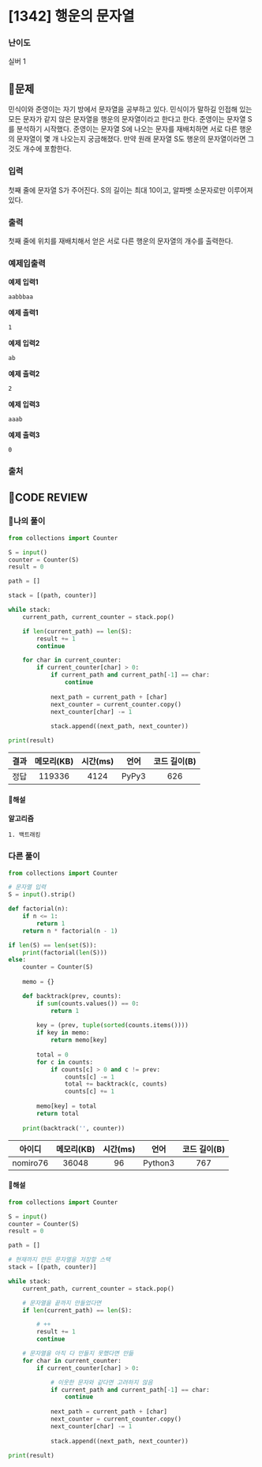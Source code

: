 # [1342] 행운의 문자열

### **난이도**
실버 1
## **📝문제**
민식이와 준영이는 자기 방에서 문자열을 공부하고 있다. 민식이가 말하길 인접해 있는 모든 문자가 같지 않은 문자열을 행운의 문자열이라고 한다고 한다. 준영이는 문자열 S를 분석하기 시작했다. 준영이는 문자열 S에 나오는 문자를 재배치하면 서로 다른 행운의 문자열이 몇 개 나오는지 궁금해졌다. 만약 원래 문자열 S도 행운의 문자열이라면 그것도 개수에 포함한다.
### **입력**
첫째 줄에 문자열 S가 주어진다. S의 길이는 최대 10이고, 알파벳 소문자로만 이루어져 있다.
### **출력**
첫째 줄에 위치를 재배치해서 얻은 서로 다른 행운의 문자열의 개수를 출력한다.
### **예제입출력**

**예제 입력1**

```
aabbbaa
```

**예제 출력1**

```
1
```

**예제 입력2**

```
ab
```

**예제 출력2**

```
2
```

**예제 입력3**

```
aaab
```

**예제 출력3**

```
0
```

### **출처**

## **🧐CODE REVIEW**

### **🧾나의 풀이**

```python
from collections import Counter

S = input()
counter = Counter(S)
result = 0

path = []

stack = [(path, counter)]

while stack:
    current_path, current_counter = stack.pop()

    if len(current_path) == len(S):
        result += 1
        continue

    for char in current_counter:
        if current_counter[char] > 0:
            if current_path and current_path[-1] == char:
                continue
        
            next_path = current_path + [char]
            next_counter = current_counter.copy()
            next_counter[char] -= 1
            
            stack.append((next_path, next_counter))

print(result)
```

결과	| 메모리(KB) |	시간(ms) |	언어 |	코드 길이(B)
:----:|:-----:|:-----:|:-----:|:--------:
정답|119336|4124|PyPy3|626
#### **📝해설**

**알고리즘**
```
1. 백트래킹
```

### **다른 풀이**

```python
from collections import Counter

# 문자열 입력
S = input().strip()

def factorial(n):
    if n <= 1:
        return 1
    return n * factorial(n - 1)

if len(S) == len(set(S)):
    print(factorial(len(S)))
else:
    counter = Counter(S)
    
    memo = {}

    def backtrack(prev, counts):
        if sum(counts.values()) == 0:
            return 1
        
        key = (prev, tuple(sorted(counts.items())))
        if key in memo:
            return memo[key]
        
        total = 0
        for c in counts:
            if counts[c] > 0 and c != prev:
                counts[c] -= 1
                total += backtrack(c, counts)
                counts[c] += 1
        
        memo[key] = total
        return total
    
    print(backtrack('', counter))
```

아이디 | 메모리(KB) |	시간(ms) |	언어 |	코드 길이(B) 
:-----:|:-----:|:-----:|:----:|:--------:
nomiro76|36048|96|Python3|767
#### **📝해설**

```python
from collections import Counter

S = input()
counter = Counter(S)
result = 0

path = []

# 현재까지 만든 문자열을 저장할 스택
stack = [(path, counter)]

while stack:
    current_path, current_counter = stack.pop()

    # 문자열을 끝까지 만들었다면
    if len(current_path) == len(S):

        # ++
        result += 1
        continue

    # 문자열을 아직 다 만들지 못했다면 만듦
    for char in current_counter:
        if current_counter[char] > 0:

            # 이웃한 문자와 같다면 고려하지 않음
            if current_path and current_path[-1] == char:
                continue
        
            next_path = current_path + [char]
            next_counter = current_counter.copy()
            next_counter[char] -= 1
            
            stack.append((next_path, next_counter))

print(result)
```